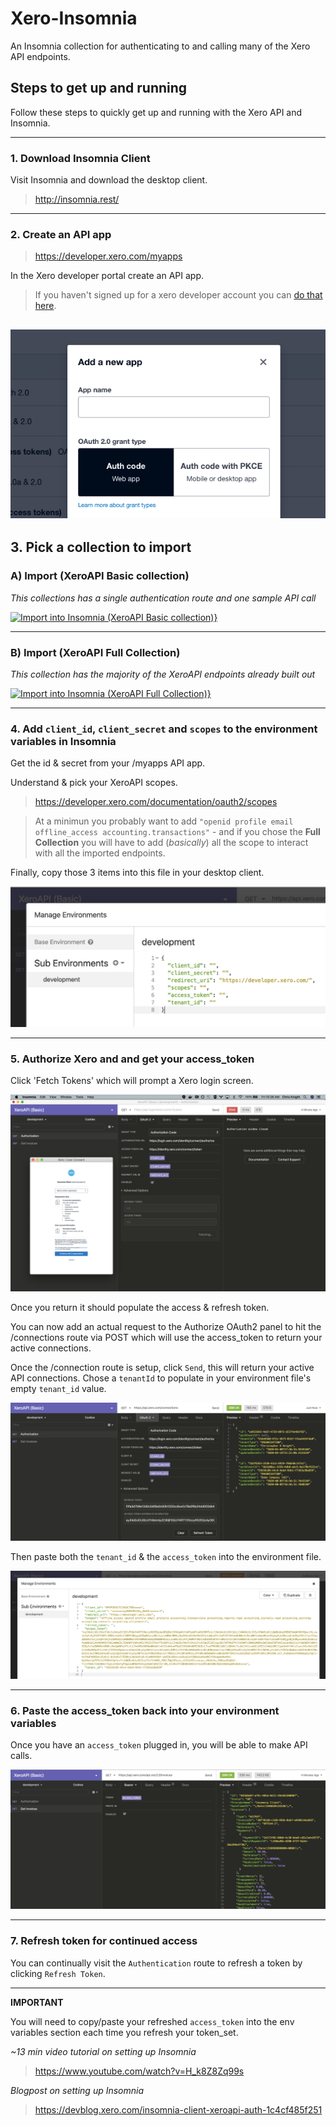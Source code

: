# Xero-Insomnia
An Insomnia collection for authenticating to and calling many of the Xero API endpoints.

## Steps to get up and running
Follow these steps to quickly get up and running with the Xero API and Insomnia.

---

### 1. Download Insomnia Client
Visit Insomnia and download the desktop client.
> http://insomnia.rest/

---

### 2. Create an API app
> https://developer.xero.com/myapps

In the Xero developer portal create an API app.

> If you haven't signed up for a xero developer account you can [do that here](https://www.xero.com/signup/api/).

![create new api app](images/new-app.png)
----

## 3. Pick a collection to import

### A) **Import (XeroAPI Basic collection)**
_This collections has a single authentication route and one sample API call_

[![Import into Insomnia (XeroAPI Basic collection)}](https://insomnia.rest/images/run.svg)](https://insomnia.rest/run/?label=Insomnia%20(Basic)&uri=https%3A%2F%2Fraw.githubusercontent.com%2FSerKnight%2FXero-Insomnia%2Fmaster%2FInsomnia_basic.json)


---

### B) **Import (XeroAPI Full Collection)**
_This collection has the majority of the XeroAPI endpoints already built out_

[![Import into Insomnia (XeroAPI Full Collection)}](https://insomnia.rest/images/run.svg)](https://insomnia.rest/run/?label=Xero%20API%20(Full)&uri=https%3A%2F%2Fraw.githubusercontent.com%2FSerKnight%2FXero-Insomnia%2Fmaster%2FInsomnia_full.json) 

---

### 4. Add `client_id`, `client_secret` and `scopes` to the environment variables in Insomnia
Get the id & secret from your /myapps API app.

Understand & pick your XeroAPI scopes.
> https://developer.xero.com/documentation/oauth2/scopes

> At a minimun you probably want to add `"openid profile email offline_access accounting.transactions"` - and if you chose the **Full Collection** you will have to add (_basically_) all the scope to interact with all the imported endpoints.

Finally, copy those 3 items into this file in your desktop client.

![paste in environment keys](images/env.png)

---

### 5. Authorize Xero and and get your access_token

Click 'Fetch Tokens' which will prompt a Xero login screen.

![xero-login](images/xero-login.png)

Once you return it should populate the access & refresh token.

You can now add an actual request to the Authorize OAuth2 panel to hit the /connections route via POST which will use the access_token to return your active connections.

Once the /connection route is setup, click `Send`, this will return your active API connections. Chose a `tenantId` to populate in your environment file's empty `tenant_id` value.

![xero-login](images/post-auth.png)

Then paste both the `tenant_id` & the `access_token` into the environment file.

![access-token-paste](images/access-token.png)

---

### 6. Paste the access_token back into your environment variables
Once you have an `access_token` plugged in, you will be able to make API calls.

![get-invoices](images/get-invoices.png)

---
### 7. Refresh token for continued access
You can continually visit the `Authentication` route to refresh a token by clicking `Refresh Token`.

---

**IMPORTANT**

You will need to copy/paste your refreshed `access_token` into the env variables section each time you refresh your token_set.

_~13 min video tutorial on setting up Insomnia_
> https://www.youtube.com/watch?v=H_k8Z8Zq99s

_Blogpost on setting up Insomnia_
> https://devblog.xero.com/insomnia-client-xeroapi-auth-1c4cf485f251